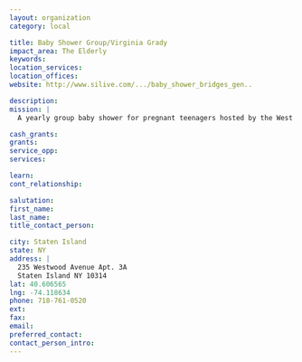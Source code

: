 ```yaml
---
layout: organization
category: local

title: Baby Shower Group/Virginia Grady
impact_area: The Elderly
keywords: 
location_services: 
location_offices: 
website: http://www.silive.com/.../baby_shower_bridges_gen..

description: 
mission: |
  A yearly group baby shower for pregnant teenagers hosted by the West Brighton Senior Center.

cash_grants: 
grants: 
service_opp: 
services: 

learn: 
cont_relationship: 

salutation: 
first_name: 
last_name: 
title_contact_person: 

city: Staten Island
state: NY
address: |
  235 Westwood Avenue Apt. 3A    
  Staten Island NY 10314
lat: 40.606565
lng: -74.118634
phone: 718-761-0520
ext: 
fax: 
email: 
preferred_contact: 
contact_person_intro: 
---
```

